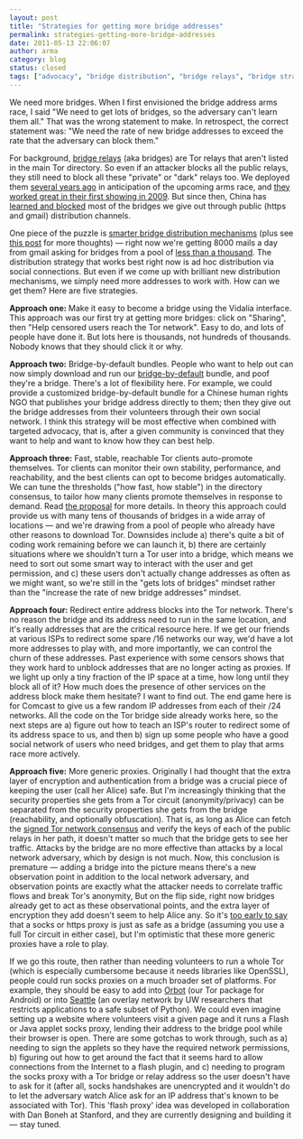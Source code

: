 ```yaml
---
layout: post
title: "Strategies for getting more bridge addresses"
permalink: strategies-getting-more-bridge-addresses
date: 2011-05-13 22:06:07
author: arma
category: blog
status: closed
tags: ["advocacy", "bridge distribution", "bridge relays", "bridge strategies", "circumvention", "research"]
---
```


We need more bridges. When I first envisioned the bridge address arms race, I said "We need to get lots of bridges, so the adversary can't learn them all." That was the wrong statement to make. In retrospect, the correct statement was: "We need the rate of new bridge addresses to exceed the rate that the adversary can block them."

For background, [bridge relays](https://www.torproject.org/bridges) (aka bridges) are Tor relays that aren't listed in the main Tor directory. So even if an attacker blocks all the public relays, they still need to block all these "private" or "dark" relays too. We deployed them [several years ago](https://svn.torproject.org/svn/projects/design-paper/blocking.html) in anticipation of the upcoming arms race, and [they worked great in their first showing in 2009](https://blog.torproject.org/blog/picturing-tor-censorship-china). But since then, China has [learned and blocked](https://metrics.torproject.org/users.html?graph=bridge-users&start=2010-01-01&end=2011-04-09&country=cn#bridge-users) most of the bridges we give out through public (https and gmail) distribution channels.

One piece of the puzzle is [smarter bridge distribution mechanisms](https://blog.torproject.org/blog/bridge-distribution-strategies) (plus see [this post](http://archives.seul.org/or/dev/Dec-2009/msg00000.html) for more thoughts) — right now we're getting 8000 mails a day from gmail asking for bridges from a pool of [less than a thousand](https://metrics.torproject.org/network.html#networksize). The distribution strategy that works best right now is ad hoc distribution via social connections. But even if we come up with brilliant new distribution mechanisms, we simply need more addresses to work with. How can we get them? Here are five strategies.

**Approach one:** Make it easy to become a bridge using the Vidalia interface. This approach was our first try at getting more bridges: click on "Sharing", then "Help censored users reach the Tor network". Easy to do, and lots of people have done it. But lots here is thousands, not hundreds of thousands. Nobody knows that they should click it or why.

**Approach two:** Bridge-by-default bundles. People who want to help out can now simply download and run our [bridge-by-default](https://blog.torproject.org/blog/windows-bridge-default-bundle) bundle, and poof they're a bridge. There's a lot of flexibility here. For example, we could provide a customized bridge-by-default bundle for a Chinese human rights NGO that publishes your bridge address directly to them; then they give out the bridge addresses from their volunteers through their own social network. I think this strategy will be most effective when combined with targeted advocacy, that is, after a given community is convinced that they want to help and want to know how they can best help.

**Approach three:** Fast, stable, reachable Tor clients auto-promote themselves. Tor clients can monitor their own stability, performance, and reachability, and the best clients can opt to become bridges automatically. We can tune the thresholds ("how fast, how stable") in the directory consensus, to tailor how many clients promote themselves in response to demand. Read [the proposal](https://gitweb.torproject.org/torspec.git/blob/HEAD:/proposals/175-automatic-node-promotion.txt) for more details. In theory this approach could provide us with many tens of thousands of bridges in a wide array of locations — and we're drawing from a pool of people who already have other reasons to download Tor. Downsides include a) there's quite a bit of coding work remaining before we can launch it, b) there are certainly situations where we shouldn't turn a Tor user into a bridge, which means we need to sort out some smart way to interact with the user and get permission, and c) these users don't actually change addresses as often as we might want, so we're still in the "gets lots of bridges" mindset rather than the "increase the rate of new bridge addresses" mindset.

**Approach four:** Redirect entire address blocks into the Tor network. There's no reason the bridge and its address need to run in the same location, and it's really addresses that are the critical resource here. If we get our friends at various ISPs to redirect some spare /16 networks our way, we'd have a lot more addresses to play with, and more importantly, we can control the churn of these addresses. Past experience with some censors shows that they work hard to unblock addresses that are no longer acting as proxies. If we light up only a tiny fraction of the IP space at a time, how long until they block all of it? How much does the presence of other services on the address block make them hesitate? I want to find out. The end game here is for Comcast to give us a few random IP addresses from each of their /24 networks. All the code on the Tor bridge side already works here, so the next steps are a) figure out how to teach an ISP's router to redirect some of its address space to us, and then b) sign up some people who have a good social network of users who need bridges, and get them to play that arms race more actively.

**Approach five:** More generic proxies. Originally I had thought that the extra layer of encryption and authentication from a bridge was a crucial piece of keeping the user (call her Alice) safe. But I'm increasingly thinking that the security properties she gets from a Tor circuit (anonymity/privacy) can be separated from the security properties she gets from the bridge (reachability, and optionally obfuscation). That is, as long as Alice can fetch the [signed Tor network consensus](https://torproject.org/docs/faq#KeyManagement) and verify the keys of each of the public relays in her path, it doesn't matter so much that the bridge gets to see her traffic. Attacks by the bridge are no more effective than attacks by a local network adversary, which by design is not much. Now, this conclusion is premature — adding a bridge into the picture means there's a new observation point in addition to the local network adversary, and observation points are exactly what the attacker needs to correlate traffic flows and break Tor's anonymity, But on the flip side, right now bridges already get to act as these observational points, and the extra layer of encryption they add doesn't seem to help Alice any. So it's [too early to say](https://trac.torproject.org/projects/tor/ticket/2764) that a socks or https proxy is just as safe as a bridge (assuming you use a full Tor circuit in either case), but I'm optimistic that these more generic proxies have a role to play.

If we go this route, then rather than needing volunteers to run a whole Tor (which is especially cumbersome because it needs libraries like OpenSSL), people could run socks proxies on a much broader set of platforms. For example, they should be easy to add into [Orbot](https://www.torproject.org/docs/android) (our Tor package for Android) or into [Seattle](https://seattle.cs.washington.edu/html/) (an overlay network by UW researchers that restricts applications to a safe subset of Python). We could even imagine setting up a website where volunteers visit a given page and it runs a Flash or Java applet socks proxy, lending their address to the bridge pool while their browser is open. There are some gotchas to work through, such as a) needing to sign the applets so they have the required network permissions, b) figuring out how to get around the fact that it seems hard to allow connections from the Internet to a flash plugin, and c) needing to program the socks proxy with a Tor bridge or relay address so the user doesn't have to ask for it (after all, socks handshakes are unencrypted and it wouldn't do to let the adversary watch Alice ask for an IP address that's known to be associated with Tor). This 'flash proxy' idea was developed in collaboration with Dan Boneh at Stanford, and they are currently designing and building it — stay tuned.

